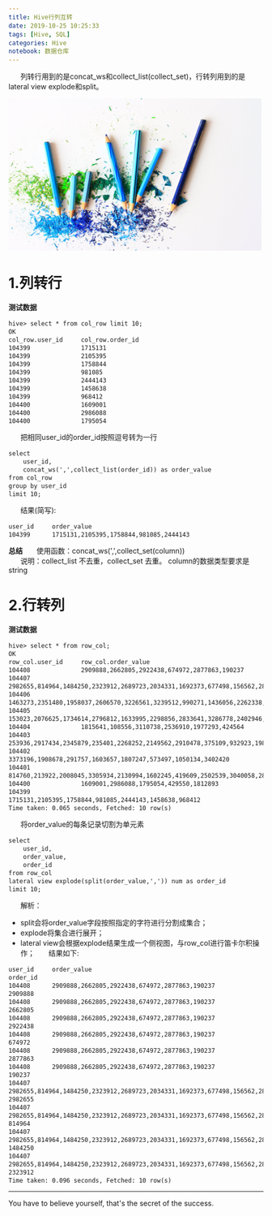 ```yaml
---
title: Hive行列互转
date: 2019-10-25 10:25:33
tags: [Hive, SQL]
categories: Hive
notebook: 数据仓库
---
```


&nbsp;&nbsp;&nbsp;&nbsp;&nbsp;&nbsp;列转行用到的是concat_ws和collect_list(collect_set)，行转列用到的是lateral view explode和split。

<img src="Hive行列互转/row_column.jpeg" width="500" height="300"/>

<!-- more -->

# 1.列转行
<b>测试数据</b>
```
hive> select * from col_row limit 10;
OK
col_row.user_id     col_row.order_id
104399              1715131
104399              2105395
104399              1758844
104399              981085
104399              2444143
104399              1458638
104399              968412
104400              1609001
104400              2986088
104400              1795054
```
&nbsp;&nbsp;&nbsp;&nbsp;&nbsp;&nbsp;把相同user_id的order_id按照逗号转为一行
```
select 
    user_id,
    concat_ws(',',collect_list(order_id)) as order_value 
from col_row
group by user_id
limit 10;
```
&nbsp;&nbsp;&nbsp;&nbsp;&nbsp;&nbsp;结果(简写):
```
user_id     order_value
104399      1715131,2105395,1758844,981085,2444143
```

<b>总结</b>
&nbsp;&nbsp;&nbsp;&nbsp;&nbsp;&nbsp;使用函数：concat_ws(',',collect_set(column))  
&nbsp;&nbsp;&nbsp;&nbsp;&nbsp;&nbsp;说明：collect_list 不去重，collect_set 去重。 column的数据类型要求是string

# 2.行转列
<b>测试数据</b>
```
hive> select * from row_col;
OK
row_col.user_id     row_col.order_value
104408              2909888,2662805,2922438,674972,2877863,190237
104407              2982655,814964,1484250,2323912,2689723,2034331,1692373,677498,156562,2862492,338128
104406              1463273,2351480,1958037,2606570,3226561,3239512,990271,1436056,2262338,2858678
104405              153023,2076625,1734614,2796812,1633995,2298856,2833641,3286778,2402946,2944051,181577,464232
104404              1815641,108556,3110738,2536910,1977293,424564
104403              253936,2917434,2345879,235401,2268252,2149562,2910478,375109,932923,1989353
104402              3373196,1908678,291757,1603657,1807247,573497,1050134,3402420
104401              814760,213922,2008045,3305934,2130994,1602245,419609,2502539,3040058,2828163,3063469
104400              1609001,2986088,1795054,429550,1812893
104399              1715131,2105395,1758844,981085,2444143,1458638,968412
Time taken: 0.065 seconds, Fetched: 10 row(s)
```

&nbsp;&nbsp;&nbsp;&nbsp;&nbsp;&nbsp;将order_value的每条记录切割为单元素
```
select 
    user_id,
    order_value,
    order_id
from row_col
lateral view explode(split(order_value,',')) num as order_id
limit 10;
```
&nbsp;&nbsp;&nbsp;&nbsp;&nbsp;&nbsp;解析：
- split会将order_value字段按照指定的字符进行分割成集合；
- explode将集合进行展开；
- lateral view会根据explode结果生成一个侧视图，与row_col进行笛卡尔积操作；
&nbsp;&nbsp;&nbsp;&nbsp;&nbsp;&nbsp;结果如下:
```
user_id     order_value                                                                             order_id
104408      2909888,2662805,2922438,674972,2877863,190237                                           2909888
104408      2909888,2662805,2922438,674972,2877863,190237                                           2662805
104408      2909888,2662805,2922438,674972,2877863,190237                                           2922438
104408      2909888,2662805,2922438,674972,2877863,190237                                           674972
104408      2909888,2662805,2922438,674972,2877863,190237                                           2877863
104408      2909888,2662805,2922438,674972,2877863,190237                                           190237
104407      2982655,814964,1484250,2323912,2689723,2034331,1692373,677498,156562,2862492,338128     2982655
104407      2982655,814964,1484250,2323912,2689723,2034331,1692373,677498,156562,2862492,338128     814964
104407      2982655,814964,1484250,2323912,2689723,2034331,1692373,677498,156562,2862492,338128     1484250
104407      2982655,814964,1484250,2323912,2689723,2034331,1692373,677498,156562,2862492,338128     2323912
Time taken: 0.096 seconds, Fetched: 10 row(s)
```

- - -
You have to believe yourself, that's the secret of the success.